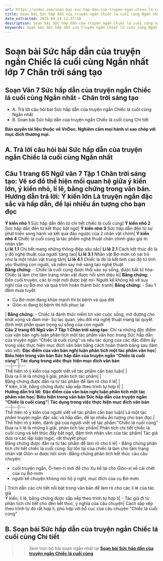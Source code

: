 ```yaml
---
url: https://vndoc.com/soan-bai-suc-hap-dan-cua-truyen-ngan-chiec-la-cuoi-cung-ngan-gon-269405
title: Soạn bài Sức hấp dẫn của truyện ngắn Chiếc lá cuối cùng Ngắn nhất lớp 7 Chân trời sáng tạo - VnDoc.com
date_extracted: 2025-04-14 12:37:58
description: Soạn bài Sức hấp dẫn của truyện ngắn Chiếc lá cuối cùng ngắn gọn trang 65 nhằm giúp các em HS đạt kết quả tốt trong quá trình làm bài tập và học tập môn Ngữ văn lớp 7 sách Chân trời sáng tạo.
keywords: Soạn bài Sức hấp dẫn của truyện ngắn Chiếc lá cuối cùng Ngắn nhất,Soạn Văn 7 trang 65 Tập 1 Chân trời sáng tạo Ngắn nhất,Soạn bài Sức hấp dẫn của truyện ngắn Chiếc lá cuối cùng ngắn gọn,Soạn bài Sức hấp dẫn của truyện ngắn Chiếc lá cuối cùng,Sức hấp dẫn của truyện ngắn Chiếc lá cuối cùng lớp 7,Soạn bài Sức hấp dẫn của truyện ngắn Chiếc lá cuối cùng trang 65,Sức hấp dẫn của truyện ngắn Chiếc lá cuối cùng trang 65
---
```


# Soạn bài Sức hấp dẫn của truyện ngắn Chiếc lá cuối cùng Ngắn nhất lớp 7 Chân trời sáng tạo
## **Soạn Văn 7 Sức hấp dẫn của truyện ngắn Chiếc lá cuối cùng Ngắn nhất - Chân trời sáng tạo**
  * A. Trả lời câu hỏi bài Sức hấp dẫn của truyện ngắn Chiếc lá cuối cùng Ngắn nhất
  * B. Soạn bài Sức hấp dẫn của truyện ngắn Chiếc lá cuối cùng Chi tiết

**Bản quyền tài liệu thuộc về VnDoc. Nghiêm cấm mọi hành vi sao chép với mục đích thương mại.**
## **A. Trả lời câu hỏi bài Sức hấp dẫn của truyện ngắn Chiếc lá cuối cùng Ngắn nhất**
**Câu 1 trang 65 Ngữ văn 7 Tập 1 Chân trời sáng tạo:** Vẽ sơ đồ thể hiện mối quan hệ giữa ý kiến lớn, ý kiến nhỏ, lí lẽ, bằng chứng trong văn bản.
**Hướng dẫn trả lời:**
**Ý kiến lớn** Là truyện ngắn đặc sắc và hấp dẫn, để lại nhiều ấn tượng cho bạn đọc  
---  
**Ý kiến nhỏ 1** Sức hấp dẫn đến từ chi tiết chiếc lá cuối cùng| **Ý kiến nhỏ 2** Sức hấp dẫn đến từ kết thúc bất ngờ| **Ý kiến nhỏ 3** Sức hấp dẫn đến từ sự phát triển song hành và kết quả đảo ngược của 2 nhân vật chính| **Ý kiến nhỏ 4** Chiếc lá cuối cùng là tác phẩm nghệ thuật chân chính giàu giá trị nhân văn  
**Lí lẽ 1.1** Chi tiết mang những thông điệp sâu sắc| **Lí lẽ 2.1** Cách kết thúc đó là ý đồ nghệ thuật của người sáng tạo| **Lí lẽ 3.1** Nhân vật Bơ-mơn có vai trò như là một nhân vật trung tâm| **Lí lẽ 4.1** Chiếc lá đó là kết tinh cao độ từ tinh yêu thương con người, và niềm say mê sáng tạo nghệ thuật  
**Bằng chứng:** \- Chiếc lá cuối cùng được thổi vào sự sống, được bất tử hóa\- Chiếc lá làm cho tâm trạng nhân vật được hồi sinh diệu kì| **Bằng chứng:** \- Đến cuối truyện, các bí mật mới được bật mí\- Người kể không kể về suy nghĩ của cụ Bơ-mơ và quá trình hoàn thành bức tranh| **Bằng chứng:** \- Sau 1 đêm mưa tuyết:
  * Cụ Bơ-mơn đang khỏe mạnh thì bị bệnh và qua đời
  * Giôn-xi đang bị bệnh thì hồi phục lại

| **Bằng chứng:** \- Chiếc lá đánh thức niềm tin vào cuộc sống, mở đường cho khát vọng và đam mê\- Sự lạc quan, yêu đời mà nghệ thuật mang lại quyết định một phần quan trọng sự sống của con người  
**Câu 2 trang 65 Ngữ văn 7 Tập 1 Chân trời sáng tạo:** Chỉ ra những đặc điểm của văn bản nghị luận phân tích một tác phẩm văn học trong Sức hấp dẫn của truyện ngắn “Chiếc lá cuối cùng” và nêu tác dụng của các đặc điểm ấy trong việc thực hiện mục đích văn bản bằng cách hoàn thành bảng sau \(làm vào vở\):
**Đặc điểm của văn bản nghị luận phân tích một tác phẩm văn học**| **Biểu hiện trong văn bản Sức hấp dẫn của truyện ngắn “Chiếc lá cuối cùng”**| **Tác dụng trong việc thực hiện mục đích văn bản**  
---|---|---  
Thể hiện rõ ý kiến của người viết về tác phẩm cần bàn luận| |   
Đưa ra lí lẽ là những lí giải, phân tích tác phẩm| |   
Bằng chứng được dẫn ra từ tác phẩm để làm rõ cho lí lẽ| |   
Ý kiến, lí lẽ, bằng chứng được sắp xếp theo trình tự hợp lí| |   
**Hướng dẫn trả lời:**
**Đặc điểm của văn bản nghị luận phân tích một tác phẩm văn học**| **Biểu hiện trong văn bản Sức hấp dẫn của truyện ngắn “Chiếc lá cuối cùng”**| **Tác dụng trong việc thực hiện mục đích văn bản**  
---|---|---  
Thể hiện rõ ý kiến của người viết về tác phẩm cần bàn luận| Là một tác phẩm truyện ngắn đặc sắc và hấp dẫn, để lại nhiều ấn tượng cho bạn đọc.| Thể hiện rõ ý kiến, đánh giá của người viết về tác phẩm "Chiếc lá cuối cùng"  
Đưa ra lí lẽ là những lí giải, phân tích tác phẩm| Phân tích chi tiết chiếc lá cuối cùng và kết thúc đầy bất ngờ, đậm tính nhân văn của tác phẩm| Tác giả đưa ra các lập luận logic, rất thuyết phục  
Bằng chứng được dẫn ra từ tác phẩm để làm rõ cho lí lẽ| \- Bằng chứng phân tích chi tiết chiếc lá cuối cùng: Sự tồn tại của chiếc lá làm cho tâm trạng nhân vật Giôn-xi được hồi sinh\- Bằng chứng phân tích kết thúc cảu câu chuyện:
  * cuối truyện ngắn, Ô-hen-ri mới để cho Xu kể lại cho Giôn-xi về cái chết của cụ Bơ-mơn
  * người kể chuyện không nói hộ ý nghĩ, mục đích của cụ Bơ-mơn

| Trích dẫn các chi tiết nổi bật trong văn bản để làm rõ cho các lí lẽ của tác giả  
Ý kiến, lí lẽ, bằng chứng được sắp xếp theo trình tự hợp lí| \- Tác giả đi từ phân tích chi tiết cho đến kết thúc, ý nghĩa của câu chuyện| Cách sắp xếp theo trình tự đó rất hợp lí, phù hợp với bố cục của câu chuyện "Chiếc lá cuối cùng"  
## **B. Soạn bài Sức hấp dẫn của truyện ngắn Chiếc lá cuối cùng Chi tiết**
>> Xem trọn bộ bài soạn ngắn nhất tại [**Soạn bài Sức hấp dẫn của truyện ngắn Chiếc lá cuối cùng**](<https://vndoc.com/soan-bai-suc-hap-dan-cua-truyen-ngan-chiec-la-cuoi-cung-269395>)
